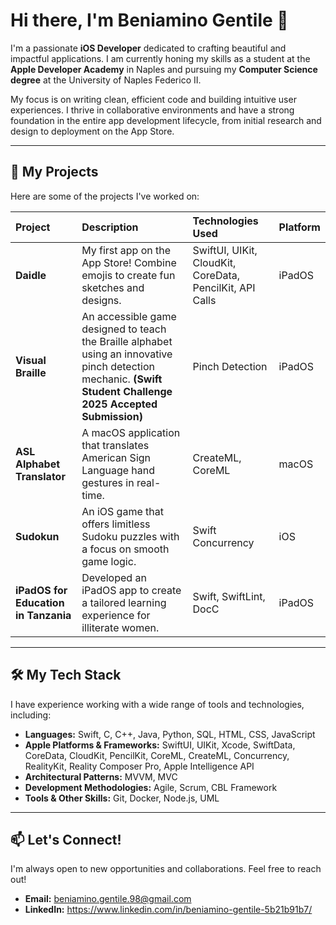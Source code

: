 # Hi there, I'm Beniamino Gentile 👋

I'm a passionate **iOS Developer** dedicated to crafting beautiful and impactful applications. I am currently honing my skills as a student at the **Apple Developer Academy** in Naples and pursuing my **Computer Science degree** at the University of Naples Federico II.

My focus is on writing clean, efficient code  and building intuitive user experiences. I thrive in collaborative environments and have a strong foundation in the entire app development lifecycle, from initial research and design to deployment on the App Store.

---

## 🚀 My Projects

Here are some of the projects I've worked on:

| Project | Description | Technologies Used | Platform |
| :--- | :--- | :--- | :--- |
| **Daidle** | My first app on the App Store! Combine emojis to create fun sketches and designs. | SwiftUI, UIKit, CloudKit, CoreData, PencilKit, API Calls | iPadOS |
| **Visual Braille** | An accessible game designed to teach the Braille alphabet using an innovative pinch detection mechanic. **(Swift Student Challenge 2025 Accepted Submission)** | Pinch Detection | iPadOS |
| **ASL Alphabet Translator**| A macOS application that translates American Sign Language hand gestures in real-time. | CreateML, CoreML | macOS |
| **Sudokun** | An iOS game that offers limitless Sudoku puzzles with a focus on smooth game logic. | Swift Concurrency | iOS |
| **iPadOS for Education in Tanzania** | Developed an iPadOS app to create a tailored learning experience for illiterate women. | Swift, SwiftLint, DocC  | iPadOS |

---

## 🛠️ My Tech Stack

I have experience working with a wide range of tools and technologies, including:

* **Languages:** Swift, C, C++, Java, Python, SQL, HTML, CSS, JavaScript
* **Apple Platforms & Frameworks:** SwiftUI, UIKit, Xcode, SwiftData, CoreData, CloudKit, PencilKit, CoreML, CreateML, Concurrency, RealityKit, Reality Composer Pro, Apple Intelligence API 
* **Architectural Patterns:** MVVM, MVC
* **Development Methodologies:** Agile, Scrum, CBL Framework
* **Tools & Other Skills:** Git, Docker, Node.js, UML

---

## 📫 Let's Connect!

I'm always open to new opportunities and collaborations. Feel free to reach out!

* **Email:** [beniamino.gentile.98@gmail.com](mailto:beniamino.gentile.98@gmail.com)
* **LinkedIn:** https://www.linkedin.com/in/beniamino-gentile-5b21b91b7/

<!--
**bilegentile/bilegentile** is a ✨ _special_ ✨ repository because its `README.md` (this file) appears on your GitHub profile.

Here are some ideas to get you started:

- 🔭 I’m currently working on ...
- 🌱 I’m currently learning ...
- 👯 I’m looking to collaborate on ...
- 🤔 I’m looking for help with ...
- 💬 Ask me about ...
- 📫 How to reach me: ...
- 😄 Pronouns: ...
- ⚡ Fun fact: ...
-->
